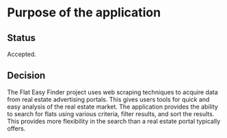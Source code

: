 # Purpose of the application

## Status

Accepted.

## Decision

The Flat Easy Finder project uses web scraping techniques to acquire data from real estate advertising portals. This gives users tools for quick and easy analysis of the real estate market. The application provides the ability to search for flats using various criteria, filter results, and sort the results. This provides more flexibility in the search than a real estate portal typically offers.
